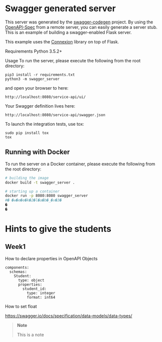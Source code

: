 # Swagger generated server

This server was generated by the [swagger-codegen](https://github.com/swagger-api/swagger-codegen) project. By using the
[OpenAPI-Spec](https://github.com/swagger-api/swagger-core/wiki) from a remote server, you can easily generate a server stub.  This
is an example of building a swagger-enabled Flask server.

This example uses the [Connexion](https://github.com/zalando/connexion) library on top of Flask.

Requirements
Python 3.5.2+

Usage
To run the server, please execute the following from the root directory:

```
pip3 install -r requirements.txt
python3 -m swagger_server
```

and open your browser to here:

```
http://localhost:8080/service-api/ui/
```

Your Swagger definition lives here:

```
http://localhost:8080/service-api/swagger.json
```

To launch the integration tests, use tox:
```
sudo pip install tox
tox
```

## Running with Docker

To run the server on a Docker container, please execute the following from the root directory:

```bash
# building the image
docker build -t swagger_server .

# starting up a container
docker run -p 8080:8080 swagger_server
#� �w�e�e�k�2�l�a�b�_�v�3�
�
�
```
# Hints to give the students

## Week1
How to declare properties in OpenAPI Objects
```
components:
  schemas:
    Student:
      type: object
      properties:
        student_id:
          type: integer
          format: int64
```
How to set float

https://swagger.io/docs/specification/data-models/data-types/


> **Note**
> 
> This is a note
